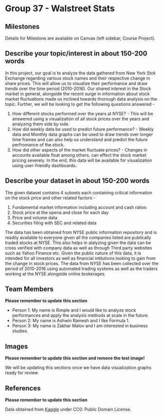 # Group 37 - Walstreet Stats

## Milestones

Details for Milestone are available on Canvas (left sidebar, Course Project).

## Describe your topic/interest in about 150-200 words

In this project, our goal is to analyze the data gathered from New York Stck Exchange regarding various stock names and their respective change in share prices. This will allow us to visualize their performance and draw trends over the time period (2010-2016). Our shared interest in the Stock market in general, alongside the recent surge in information about stock market fluctuations made us inclined towards thorough data analysis on the topic. Further, we will be looking to get the following questions answered -
1. How different stocks performed over the years at NYSE? - This will be answered using a visualization of all stock prices over the years and analyzing them side by side.
1. How did weekly data be used to predict future performance? - Weekly data and Monthly data graphs can be used to draw trends over longer time frames and can also help us understand and predict the future perfromance of the stock.
1. How did other aspects of the market fluctuate prices? - Changes in accounts available float among others, can effect the stock market pricing severely.
In the end, this data will be available for visualization using user-friendly dashboards.

## Describe your dataset in about 150-200 words

The given dataset contains 4 subsets each containing critical information on the stock price and other related factors -
1. Fundamental market information including account and cash ratios
1. Stock price at the opena and close for each day
1. Price and volume data
1. Securities filing with SEC and related data

The data has been obtained from NYSE public information repository and is readily available to everyone given all the companies listed are publically traded stocks at NYSE. This also helps in alalyzing given the data can be cross verified with company data as well as through Third party websites such as Yahoo Finance etc.
Given the public nature of this data, it is intended for all investors as well as financial intitutions looking to gain from the change in stock prices. The data from NYSE has been collected over the period of 2010-2016 using automated trading systems as well as the traders working at the NYSE alongside online brokerages.

## Team Members

**Please remember to update this section**

- Person 1: My name is Rimple and I would like to analyze stock performances and apply the analysis methods at scale in the future.
- Person 2: My name is Ashwin Ramesh and I like Formula 1. 
- Person 3: My name is Zakhar Malov and I am interested in business studies. 

## Images

**Please remember to update this section and remove the test image!**

We will be updating this sections once we have data visualization graphs ready for review.

## References

**Please remember to update this section**

Data obtained from [Kaggle](https://www.kaggle.com/datasets/dgawlik/nyse?select=securities.csv) under CC0: Public Domain License.
